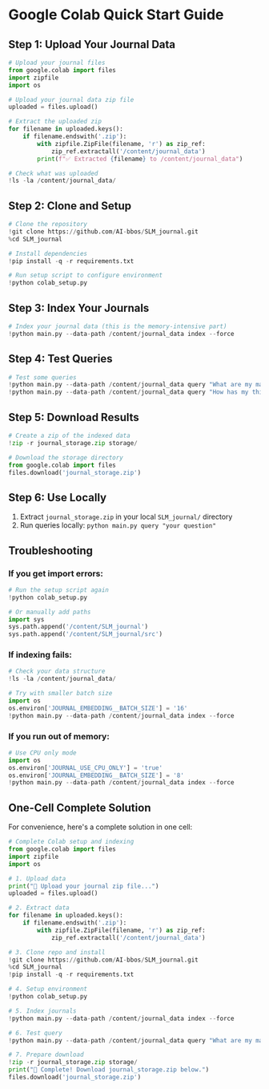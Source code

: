 # Google Colab Quick Start Guide

## Step 1: Upload Your Journal Data

```python
# Upload your journal files
from google.colab import files
import zipfile
import os

# Upload your journal data zip file
uploaded = files.upload()

# Extract the uploaded zip
for filename in uploaded.keys():
    if filename.endswith('.zip'):
        with zipfile.ZipFile(filename, 'r') as zip_ref:
            zip_ref.extractall('/content/journal_data')
        print(f"✅ Extracted {filename} to /content/journal_data")

# Check what was uploaded
!ls -la /content/journal_data/
```

## Step 2: Clone and Setup

```python
# Clone the repository
!git clone https://github.com/AI-bbos/SLM_journal.git
%cd SLM_journal

# Install dependencies
!pip install -q -r requirements.txt

# Run setup script to configure environment
!python colab_setup.py
```

## Step 3: Index Your Journals

```python
# Index your journal data (this is the memory-intensive part)
!python main.py --data-path /content/journal_data index --force
```

## Step 4: Test Queries

```python
# Test some queries
!python main.py --data-path /content/journal_data query "What are my main themes?"
!python main.py --data-path /content/journal_data query "How has my thinking evolved?"
```

## Step 5: Download Results

```python
# Create a zip of the indexed data
!zip -r journal_storage.zip storage/

# Download the storage directory
from google.colab import files
files.download('journal_storage.zip')
```

## Step 6: Use Locally

1. Extract `journal_storage.zip` in your local `SLM_journal/` directory
2. Run queries locally: `python main.py query "your question"`

## Troubleshooting

### If you get import errors:
```python
# Run the setup script again
!python colab_setup.py

# Or manually add paths
import sys
sys.path.append('/content/SLM_journal')
sys.path.append('/content/SLM_journal/src')
```

### If indexing fails:
```python
# Check your data structure
!ls -la /content/journal_data/

# Try with smaller batch size
import os
os.environ['JOURNAL_EMBEDDING__BATCH_SIZE'] = '16'
!python main.py --data-path /content/journal_data index --force
```

### If you run out of memory:
```python
# Use CPU only mode
import os
os.environ['JOURNAL_USE_CPU_ONLY'] = 'true'
os.environ['JOURNAL_EMBEDDING__BATCH_SIZE'] = '8'
!python main.py --data-path /content/journal_data index --force
```

## One-Cell Complete Solution

For convenience, here's a complete solution in one cell:

```python
# Complete Colab setup and indexing
from google.colab import files
import zipfile
import os

# 1. Upload data
print("📁 Upload your journal zip file...")
uploaded = files.upload()

# 2. Extract data
for filename in uploaded.keys():
    if filename.endswith('.zip'):
        with zipfile.ZipFile(filename, 'r') as zip_ref:
            zip_ref.extractall('/content/journal_data')

# 3. Clone repo and install
!git clone https://github.com/AI-bbos/SLM_journal.git
%cd SLM_journal
!pip install -q -r requirements.txt

# 4. Setup environment
!python colab_setup.py

# 5. Index journals
!python main.py --data-path /content/journal_data index --force

# 6. Test query
!python main.py --data-path /content/journal_data query "What are my main themes?"

# 7. Prepare download
!zip -r journal_storage.zip storage/
print("🎉 Complete! Download journal_storage.zip below.")
files.download('journal_storage.zip')
```